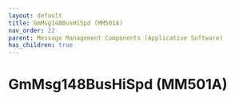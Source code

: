 ```yaml
---
layout: default
title: GmMsg148BusHiSpd (MM501A)
nav_order: 22
parent: Message Management Components (Applicative Software)
has_children: true
---
```

# GmMsg148BusHiSpd (MM501A)
